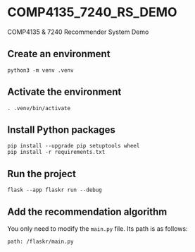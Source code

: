# COMP4135_7240_RS_DEMO
COMP4135 &amp; 7240 Recommender System Demo

## Create an environment

```
python3 -m venv .venv
```

## Activate the environment

```
. .venv/bin/activate
```

## Install Python packages 

```
pip install --upgrade pip setuptools wheel
pip install -r requirements.txt
```

## Run the project
```
flask --app flaskr run --debug
```

## Add the recommendation algorithm
You only need to modify the `main.py` file. Its path is as follows:
```
path: /flaskr/main.py
```